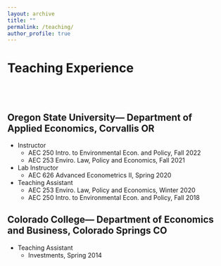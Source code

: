 ```yaml
---
layout: archive
title: ""
permalink: /teaching/
author_profile: true
---
```


# Teaching Experience
<br>
<br>

## Oregon State University— Department of Applied Economics, Corvallis OR<br>
* Instructor
    + AEC 250 Intro. to Environmental Econ. and Policy, Fall 2022
    + AEC 253 Enviro. Law, Policy and Economics, Fall 2021
* Lab Instructor
    + AEC 626 Advanced Econometrics II, Spring 2020
* Teaching Assistant
    + AEC 253 Enviro. Law, Policy and Economics, Winter 2020
    + AEC 250 Intro. to Environmental Econ. and Policy, Fall 2018

## Colorado College— Department of Economics and Business, Colorado Springs CO<br>
* Teaching Assistant
    + Investments, Spring 2014

